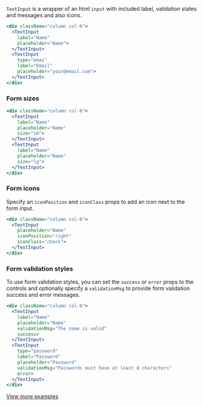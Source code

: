 `TextInput` is a wrapper of an html `input` with included label, validation states and messages and also icons.

```jsx
<div className="column col-6">
  <TextInput
    label="Name"
    placeholder="Name">
  </TextInput>
  <TextInput
    type="emai"
    label="Email"
    placeholder="your@email.com">
  </TextInput>
</div>
```

### Form sizes

```jsx
<div className="column col-6">
  <TextInput
    label="Name"
    placeholder="Name"
    size="sm">
  </TextInput>
  <TextInput
    label="Name"
    placeholder="Name"
    size="lg">
  </TextInput>
</div>
```

### Form icons

Specify an `iconPosition` and `iconClass` props to add an icon next to the form input.

```jsx
<div className="column col-6">
  <TextInput
    placeholder="Name"
    iconPosition="right"
    iconClass="check">
  </TextInput>
</div>
```

### Form validation styles

To use form validation styles, you can set the `success` or `error` props to the controls and optionally specify a `validationMsg` to provide form validation success and error messages.

```jsx
<div className="column col-6">
  <TextInput
    label="Name"
    placeholder="Name"
    validationMsg="The name is valid"
    success>
  </TextInput>
  <TextInput
    type="password"
    label="Password"
    placeholder="Password"
    validationMsg="Passwords must have at least 8 characters"
    error>
  </TextInput>
</div>
```

[View more examples](https://picturepan2.github.io/spectre/elements/forms.html#forms-input)